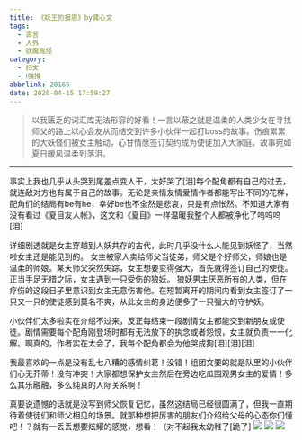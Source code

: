 ```yaml
---
title: 《妖王的报恩》by龚心文
tags:
  - 古言
  - 人外
  - 妖魔鬼怪
category:
  - 扫文
  - Ⅰ强推
abbrlink: 20165
date: 2020-04-15 17:59:27
---
```

<meta name="referrer" content="no-referrer" />

> 以我匮乏的词汇库无法形容的好看！一言以蔽之就是温柔的人类少女在寻找师父的路上以心会友从而结交到许多小伙伴一起打boss的故事。伤痕累累的大妖怪们被女主触动，心甘情愿签订契约成为使徒加入大家庭。故事宛如夏日暖风温柔到落泪。
<!-- more -->

---
事实上我也几乎从头哭到尾差点变人干，太好哭了[泪]每个配角都有自己的过去，就连敌对方也有属于自己的故事。无论是亲情友情爱情作者都能写出不同的花样，配角们的结局有be有he，幸好be也不全然是悲哀，只是有点怅然。不知道大家有没有看过《夏目友人帐》，这文和《夏目》一样温暖我整个人都被净化了呜呜呜[泪]

详细剧透就是女主穿越到人妖共存的古代，此时几乎没什么人能见到妖怪了，当然啦女主还是能见到的。
女主被家人卖给师父当徒弟，师父是个好师父，师娘也是温柔的师娘。某天师父突然失踪，女主想要变得强大，首先就得签订自己的使徒。正当手足无措之际，女主遇到一只受伤的狼妖。
狼妖男主厌恶所有的人类，但在疗伤的这段日子里意识到女主无意伤害他。在短暂离开的期间内看到女主签订了一只又一只的使徒感到莫名不爽，从此女主的身边便多了一只强大的守护妖。

小伙伴们太多啦实在介绍不过来，反正每结束一段剧情女主都能交到新朋友或使徒。剧情需要每个配角刚登场时都有无法放下的执念或者怨恨，女主就负责一一化解。啊真的，作者实在太会了，我每个配角都会为他哭成狗[泪][泪][泪]

我最喜欢的一点是没有乱七八糟的感情纠葛！没错！组团文要的就是队里的小伙伴们心无芥蒂！没有冲突！大家都想保护女主然后在旁边吃瓜围观男女主的爱情！多么其乐融融，多么纯真的人际关系啊！

真要说遗憾的话就是没写到师父恢复记忆，虽然这结局已经很圆满了，但我一直期待着使徒们和师父相见的场景。就那种想把厉害的朋友们介绍给父母的心态你们懂吧！？就有一丢丢想要炫耀的感觉，想看！（对不起我太幼稚了[跪了]
![](https://wx3.sinaimg.cn/mw690/0069kFhhgy1gdtsvu7l0vj30n01ds7wi.jpg)
![](https://wx1.sinaimg.cn/mw690/0069kFhhgy1gdtsvvam4sj30n01ds7wi.jpg)
![](https://wx2.sinaimg.cn/mw690/0069kFhhgy1gdtsvt23l3j30n01ds7wi.jpg)
